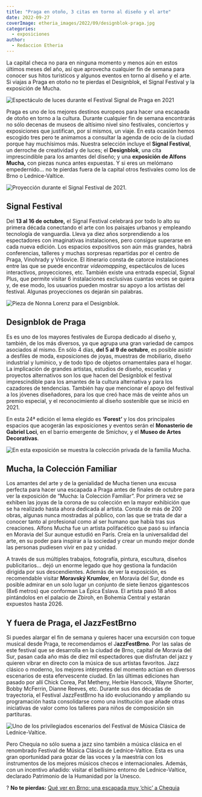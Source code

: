 ```yaml
---
title: "Praga en otoño, 3 citas en torno al diseño y el arte"
date: 2022-09-27
coverImage: etheria_images/2022/09/designblok-praga.jpg
categories: 
  - exposiciones
author: 
  - Redaccion Etheria
---
```


La capital checa no para en ninguna momento y menos aún en estos últimos meses del año, 
así que aprovecha cualquier fin de semana para conocer sus hitos turísticos y algunos 
eventos en torno al diseño y el arte. Si viajas a Praga en otoño no te pierdas el 
Designblok, el Signal Festival y la exposición de Mucha. 

![Espectáculo de luces durante el Festival Signal de Praga en 2021](etheria_images/2022/09/signal-festival-luces.jpg "Espectáculo de luces durante el Signal Festival de Praga en 2021. © Dusan Vondra")

Praga es uno de los mejores destinos europeos para hacer una escapada de otoño en torno 
a la cultura. Durante cualquier fin de semana encontrarás no sólo decenas de museos de 
altísimo nivel sino festivales, conciertos y exposiciones que justifican, por sí mismos, 
un viaje. En esta ocasión hemos escogido tres pero te animamos a consultar la agenda de 
ocio de la ciudad porque hay muchísimos más. Nuestra selección incluye el **Signal 
Festival**, un derroche de creatividad y de luces; el **Designblok**, una cita 
imprescindible para los amantes del diseño; y una **exposición de Alfons Mucha,** con 
piezas nunca antes expuestas. Y si eres un melómano empedernido... no te pierdas fuera 
de la capital otros festivales como los de Brno o Lednice-Valtice. 

![Proyección durante el Signal Festival de 2021.](etheria_images/2022/09/Signal-festival-praga.jpg "Proyección durante el Signal Festival de 2021. © Jiri Sebek")

## Signal Festival

Del **13 al 16 de octubre,** el Signal Festival celebrará por todo lo alto su primera 
década conectando el arte con los paisajes urbanos y empleando tecnología de vanguardia. 
Lleva ya diez años sorprendiendo a los espectadores con imaginativas instalaciones, pero 
consigue superarse en cada nueva edición. Los espacios expositivos son aún más grandes, 
habrá conferencias, talleres y muchas sorpresas repartidas por el centro de Praga, 
Vinohrady y Vršovice. El itinerario consta de catorce instalaciones entre las que se 
puede encontrar _videomapping_, espectáculos de luces interactivos, proyecciones, etc. 
También existe una entrada especial, Signal Plus, que permite visitar 6 instalaciones 
exclusivas cuantas veces se quiera y, de ese modo, los usuarios pueden mostrar su apoyo 
a los artistas del festival. Algunas proyecciones os dejarán sin palabras. 

![Pieza de Nonna Lorenz para el Designblok.](etheria_images/2022/09/designblok-praga-678x1024.jpg "Pieza de Nonna Lorenz para el Designblok. © Jaro")

## Designblok de Praga

Es es uno de los mayores festivales de Europa dedicado al diseño y, también, de los más 
diversos, ya que agrupa una gran variedad de campos asociados al mismo. En sólo 4 días, 
**del 5 al 9 de octubre**, es posible asistir a desfiles de moda, exposiciones de joyas, 
muestras de mobiliario, diseño industrial y lumínico, y de todo tipo de objetos 
ornamentales para el hogar. La implicación de grandes artistas, estudios de diseño, 
escuelas y proyectos alternativos son los que hacen del Designblok el festival 
imprescindible para los amantes de la cultura alternativa y para los cazadores de 
tendencias. También hay que mencionar el apoyo del festival a los jóvenes diseñadores, 
para los que creó hace más de veinte años un premio especial, y el reconocimiento al 
diseño sostenible que se inició en 2021. 

En esta 24ª edición el lema elegido es **‘Forest’** y los dos principales espacios que 
acogerán las exposiciones y eventos serán el **Monasterio de Gabriel Loci**, en el 
barrio emergente de Smíchov, y el **Museo de Artes Decorativas**. 

![En esta exposición se muestra la colección privada de la familia Mucha.](etheria_images/2022/09/mucha-coleccion-familiar.jpg "En esta exposición se muestra la colección privada de la familia Mucha. © Fundación Mucha")

## Mucha, la Colección Familiar

Los amantes del arte y de la genialidad de Mucha tienen una excusa perfecta para hacer 
una escapada a Praga antes de finales de octubre para ver la exposición de “Mucha: la 
Colección Familiar”. Por primera vez se exhiben las joyas de la corona de su colección 
en la mayor exhibición que se ha realizado hasta ahora dedicada al artista. Consta de 
más de 200 obras, algunas nunca mostradas al público, con las que se trata de dar a 
conocer tanto al profesional como al ser humano que había tras sus creaciones. Alfons 
Mucha fue un artista polifacético que pasó su infancia en Moravia del Sur aunque estudió 
en París. Creía en la universalidad del arte, en su poder para inspirar a la sociedad y 
crear un mundo mejor donde las personas pudiesen vivir en paz y unidad. 

A través de sus múltiples trabajos, fotografía, pintura, escultura, diseños 
publicitarios... dejó un enorme legado que hoy gestiona la fundación dirigida por sus 
descendientes. Además de ver la exposición, es recomendable visitar **Moravský 
Krumlov**, en Moravia del Sur, donde es posible admirar en un solo lugar un conjunto de 
siete lienzos gigantescos (8x6 metros) que conforman La Épica Eslava. El artista pasó 18 
años pintándolos en el palacio de Zbiroh, en Bohemia Central y estarán expuestos hasta 
2026. 

## Y fuera de Praga, el JazzFestBrno

Si puedes alargar el fin de semana y quieres hacer una excursión con toque musical desde 
Praga, te recomendamos el J**azzFestBrno**. Por las salas de este festival que se 
desarrolla en la ciudad de Brno, capital de Moravia del Sur, pasan cada año más de diez 
mil espectadores que disfrutan del jazz y quieren vibrar en directo con la música de sus 
artistas favoritos. Jazz clásico o moderno, los mejores intérpretes del momento actúan 
en diversos escenarios de esta efervescente ciudad. En las últimas ediciones han pasado 
por allí Chick Corea, Pat Metheny, Herbie Hancock, Wayne Shorter, Bobby McFerrin, Dianne 
Reeves, etc. Durante sus dos décadas de trayectoria, el Festival JazzFestBrno ha ido 
evolucionando y ampliando su programación hasta consolidarse como una institución que 
añade otras iniciativas de valor como los talleres para niños de composición sin 
partituras. 

![Uno de los privilegiados escenarios del Festival de Música Clásica de Lednice-Valtice.](etheria_images/2022/09/festival-musica-lednice.jpg "Uno de los privilegiados escenarios del Festival de Música Clásica de Lednice-Valtice. © Pavel Kristian")

Pero Chequia no sólo suena a jazz sino también a música clásica en el renombrado 
Festival de Música Clásica de Lednice-Valtice. Esta es una gran oportunidad para gozar 
de las voces y la maestría con los instrumentos de los mejores músicos checos e 
internacionales. Además, con un incentivo añadido: visitar el bellísimo entorno de 
Lednice-Valtice, declarado Patrimonio de la Humanidad por la Unesco. 

? **No te pierdas:** [Qué ver en Brno: una escapada muy ‘chic’ a 
Chequia](https://etheriamagazine.com/2022/08/26/que-ver-brno-chequia/)
